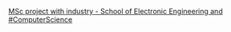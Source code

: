 [MSc project with industry - School of Electronic Engineering and #ComputerScience](https://qi.tc/qi/115591)